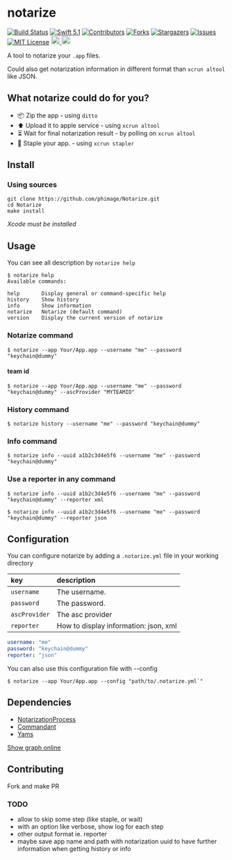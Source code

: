 # notarize
[![Build Status][build-shield]][build-url]
[![Swift 5.1][swift-shield]][swift-url]
[![Contributors][contributors-shield]][contributors-url]
[![Forks][forks-shield]][forks-url]
[![Stargazers][stars-shield]][stars-url]
[![Issues][issues-shield]][issues-url]
[![MIT License][license-shield]][license-url]
<a href="https://www.patreon.com/phimage">
<img src="https://c5.patreon.com/external/logo/become_a_patron_button.png" alt="Become a Patron!" height="20">
</a>
<a href="https://paypal.me/ericphimage">
<img src="https://buymecoffee.intm.org/img/button-paypal-white.png" alt="Buy me a coffee" height="20">
</a>

A tool to notarize your  `.app` files.

Could also get notarization information in different format than `xcrun altool` like JSON.

## What notarize could do for you?

- 📦 Zip the app - using `ditto`
- ⬆️ Upload it to apple service - using `xcrun altool`
- ⏳ Wait for final notarization result - by polling on `xcrun altool`
- 🧷 Staple your app. - using `xcrun stapler`

## Install

### Using sources

```
git clone https://github.com/phimage/Notarize.git
cd Notarize
make install
```
_Xcode must be installed_

## Usage

You can see all description by `notarize help`

```
$ notarize help
Available commands:

help       Display general or command-specific help
history    Show history
info       Show information
notarize   Notarize (default command)
version    Display the current version of notarize
```

### Notarize command

```
$ notarize --app Your/App.app --username "me" --password "keychain@dummy"
```

#### team id

```
$ notarize --app Your/App.app --username "me" --password "keychain@dummy" --ascProvider "MYTEAMID"
```

### History command

```
$ notarize history --username "me" --password "keychain@dummy"
```

### Info command

```
$ notarize info --uuid a1b2c3d4e5f6 --username "me" --password "keychain@dummy"
```

### Use a reporter in any command

```
$ notarize info --uuid a1b2c3d4e5f6 --username "me" --password "keychain@dummy" --reporter xml
```

```
$ notarize info --uuid a1b2c3d4e5f6 --username "me" --password "keychain@dummy" --reporter json
```
 
## Configuration

You can configure notarize by adding a `.notarize.yml` file in your working directory


| key                  | description                 |
|:---------------------|:--------------------------- |
| `username`           | The username.    |
| `password`           | The password.    |
| `ascProvider`        | The asc provider |
| `reporter`           | How to display information: json, xml |

```yaml
username: "me"
password: "keychain@dummy"
reporter: "json"
```

You can also use this configuration file with --config
```
$ notarize --app Your/App.app --config "path/to/.notarize.yml`"
```

## Dependencies

* [NotarizationProcess](https://github.com/phimage/NotarizeProcess)
* [Commandant](https://github.com/Carthage/Commandant)
* [Yams](https://github.com/jpsim/Yams)

[Show graph online](https://dreampuf.github.io/GraphvizOnline/#digraph%20DependenciesGraph%20%7B%0Anode%20%5Bshape%20%3D%20box%5D%0A%22%2FUsers%2Fphimage%2FNotarizeUI%2FNotarize%22%5Blabel%3D%22Notarize%5Cn%2FUsers%2Fphimage%2FNotarizeUI%2FNotarize%5Cnunspecified%22%5D%0A%22https%3A%2F%2Fgithub.com%2Fphimage%2FNotarizationInfo%22%5Blabel%3D%22NotarizationInfo%5Cnhttps%3A%2F%2Fgithub.com%2Fphimage%2FNotarizationInfo%5Cnunspecified%22%5D%0A%22%2FUsers%2Fphimage%2FNotarizeUI%2FNotarize%22%20-%3E%20%22https%3A%2F%2Fgithub.com%2Fphimage%2FNotarizationInfo%22%0A%22https%3A%2F%2Fgithub.com%2Fphimage%2FNotarizationAuditLog%22%5Blabel%3D%22NotarizationAuditLog%5Cnhttps%3A%2F%2Fgithub.com%2Fphimage%2FNotarizationAuditLog%5Cnunspecified%22%5D%0A%22%2FUsers%2Fphimage%2FNotarizeUI%2FNotarize%22%20-%3E%20%22https%3A%2F%2Fgithub.com%2Fphimage%2FNotarizationAuditLog%22%0A%22https%3A%2F%2Fgithub.com%2Fphimage%2FNotarizeProcess%22%5Blabel%3D%22NotarizeProcess%5Cnhttps%3A%2F%2Fgithub.com%2Fphimage%2FNotarizeProcess%5Cnunspecified%22%5D%0A%22%2FUsers%2Fphimage%2FNotarizeUI%2FNotarize%22%20-%3E%20%22https%3A%2F%2Fgithub.com%2Fphimage%2FNotarizeProcess%22%0A%22https%3A%2F%2Fgithub.com%2Fphimage%2FNotarizeProcess%22%5Blabel%3D%22NotarizeProcess%5Cnhttps%3A%2F%2Fgithub.com%2Fphimage%2FNotarizeProcess%5Cnunspecified%22%5D%0A%22https%3A%2F%2Fgithub.com%2Fphimage%2FNotarizationInfo%22%5Blabel%3D%22NotarizationInfo%5Cnhttps%3A%2F%2Fgithub.com%2Fphimage%2FNotarizationInfo%5Cnunspecified%22%5D%0A%22https%3A%2F%2Fgithub.com%2Fphimage%2FNotarizeProcess%22%20-%3E%20%22https%3A%2F%2Fgithub.com%2Fphimage%2FNotarizationInfo%22%0A%22https%3A%2F%2Fgithub.com%2Fphimage%2FNotarizationAuditLog%22%5Blabel%3D%22NotarizationAuditLog%5Cnhttps%3A%2F%2Fgithub.com%2Fphimage%2FNotarizationAuditLog%5Cnunspecified%22%5D%0A%22https%3A%2F%2Fgithub.com%2Fphimage%2FNotarizeProcess%22%20-%3E%20%22https%3A%2F%2Fgithub.com%2Fphimage%2FNotarizationAuditLog%22%0A%22https%3A%2F%2Fgithub.com%2FCarthage%2FCommandant.git%22%5Blabel%3D%22Commandant%5Cnhttps%3A%2F%2Fgithub.com%2FCarthage%2FCommandant.git%5Cn0.17.0%22%5D%0A%22%2FUsers%2Fphimage%2FNotarizeUI%2FNotarize%22%20-%3E%20%22https%3A%2F%2Fgithub.com%2FCarthage%2FCommandant.git%22%0A%22https%3A%2F%2Fgithub.com%2FCarthage%2FCommandant.git%22%5Blabel%3D%22Commandant%5Cnhttps%3A%2F%2Fgithub.com%2FCarthage%2FCommandant.git%5Cn0.17.0%22%5D%0A%22https%3A%2F%2Fgithub.com%2FQuick%2FQuick.git%22%5Blabel%3D%22Quick%5Cnhttps%3A%2F%2Fgithub.com%2FQuick%2FQuick.git%5Cn2.2.0%22%5D%0A%22https%3A%2F%2Fgithub.com%2FCarthage%2FCommandant.git%22%20-%3E%20%22https%3A%2F%2Fgithub.com%2FQuick%2FQuick.git%22%0A%22https%3A%2F%2Fgithub.com%2FQuick%2FQuick.git%22%5Blabel%3D%22Quick%5Cnhttps%3A%2F%2Fgithub.com%2FQuick%2FQuick.git%5Cn2.2.0%22%5D%0A%22https%3A%2F%2Fgithub.com%2FQuick%2FNimble.git%22%5Blabel%3D%22Nimble%5Cnhttps%3A%2F%2Fgithub.com%2FQuick%2FNimble.git%5Cn8.0.4%22%5D%0A%22https%3A%2F%2Fgithub.com%2FQuick%2FQuick.git%22%20-%3E%20%22https%3A%2F%2Fgithub.com%2FQuick%2FNimble.git%22%0A%22https%3A%2F%2Fgithub.com%2FQuick%2FNimble.git%22%5Blabel%3D%22Nimble%5Cnhttps%3A%2F%2Fgithub.com%2FQuick%2FNimble.git%5Cn8.0.4%22%5D%0A%22https%3A%2F%2Fgithub.com%2Fmattgallagher%2FCwlPreconditionTesting.git%22%5Blabel%3D%22CwlPreconditionTesting%5Cnhttps%3A%2F%2Fgithub.com%2Fmattgallagher%2FCwlPreconditionTesting.git%5Cn1.2.0%22%5D%0A%22https%3A%2F%2Fgithub.com%2FQuick%2FNimble.git%22%20-%3E%20%22https%3A%2F%2Fgithub.com%2Fmattgallagher%2FCwlPreconditionTesting.git%22%0A%22https%3A%2F%2Fgithub.com%2Fmattgallagher%2FCwlPreconditionTesting.git%22%5Blabel%3D%22CwlPreconditionTesting%5Cnhttps%3A%2F%2Fgithub.com%2Fmattgallagher%2FCwlPreconditionTesting.git%5Cn1.2.0%22%5D%0A%22https%3A%2F%2Fgithub.com%2Fmattgallagher%2FCwlCatchException.git%22%5Blabel%3D%22CwlCatchException%5Cnhttps%3A%2F%2Fgithub.com%2Fmattgallagher%2FCwlCatchException.git%5Cn1.2.0%22%5D%0A%22https%3A%2F%2Fgithub.com%2Fmattgallagher%2FCwlPreconditionTesting.git%22%20-%3E%20%22https%3A%2F%2Fgithub.com%2Fmattgallagher%2FCwlCatchException.git%22%0A%22https%3A%2F%2Fgithub.com%2FQuick%2FNimble.git%22%5Blabel%3D%22Nimble%5Cnhttps%3A%2F%2Fgithub.com%2FQuick%2FNimble.git%5Cn8.0.4%22%5D%0A%22https%3A%2F%2Fgithub.com%2FCarthage%2FCommandant.git%22%20-%3E%20%22https%3A%2F%2Fgithub.com%2FQuick%2FNimble.git%22%0A%22https%3A%2F%2Fgithub.com%2FQuick%2FNimble.git%22%5Blabel%3D%22Nimble%5Cnhttps%3A%2F%2Fgithub.com%2FQuick%2FNimble.git%5Cn8.0.4%22%5D%0A%22https%3A%2F%2Fgithub.com%2Fmattgallagher%2FCwlPreconditionTesting.git%22%5Blabel%3D%22CwlPreconditionTesting%5Cnhttps%3A%2F%2Fgithub.com%2Fmattgallagher%2FCwlPreconditionTesting.git%5Cn1.2.0%22%5D%0A%22https%3A%2F%2Fgithub.com%2FQuick%2FNimble.git%22%20-%3E%20%22https%3A%2F%2Fgithub.com%2Fmattgallagher%2FCwlPreconditionTesting.git%22%0A%22https%3A%2F%2Fgithub.com%2Fmattgallagher%2FCwlPreconditionTesting.git%22%5Blabel%3D%22CwlPreconditionTesting%5Cnhttps%3A%2F%2Fgithub.com%2Fmattgallagher%2FCwlPreconditionTesting.git%5Cn1.2.0%22%5D%0A%22https%3A%2F%2Fgithub.com%2Fmattgallagher%2FCwlCatchException.git%22%5Blabel%3D%22CwlCatchException%5Cnhttps%3A%2F%2Fgithub.com%2Fmattgallagher%2FCwlCatchException.git%5Cn1.2.0%22%5D%0A%22https%3A%2F%2Fgithub.com%2Fmattgallagher%2FCwlPreconditionTesting.git%22%20-%3E%20%22https%3A%2F%2Fgithub.com%2Fmattgallagher%2FCwlCatchException.git%22%0A%22https%3A%2F%2Fgithub.com%2Fjpsim%2FYams.git%22%5Blabel%3D%22Yams%5Cnhttps%3A%2F%2Fgithub.com%2Fjpsim%2FYams.git%5Cn2.0.0%22%5D%0A%22%2FUsers%2Fphimage%2FNotarizeUI%2FNotarize%22%20-%3E%20%22https%3A%2F%2Fgithub.com%2Fjpsim%2FYams.git%22%0A%22https%3A%2F%2Fgithub.com%2Fkylef%2FPathKit.git%22%5Blabel%3D%22PathKit%5Cnhttps%3A%2F%2Fgithub.com%2Fkylef%2FPathKit.git%5Cn1.0.0%22%5D%0A%22%2FUsers%2Fphimage%2FNotarizeUI%2FNotarize%22%20-%3E%20%22https%3A%2F%2Fgithub.com%2Fkylef%2FPathKit.git%22%0A%22https%3A%2F%2Fgithub.com%2Fkylef%2FPathKit.git%22%5Blabel%3D%22PathKit%5Cnhttps%3A%2F%2Fgithub.com%2Fkylef%2FPathKit.git%5Cn1.0.0%22%5D%0A%22https%3A%2F%2Fgithub.com%2Fkylef%2FSpectre.git%22%5Blabel%3D%22Spectre%5Cnhttps%3A%2F%2Fgithub.com%2Fkylef%2FSpectre.git%5Cn0.9.0%22%5D%0A%22https%3A%2F%2Fgithub.com%2Fkylef%2FPathKit.git%22%20-%3E%20%22https%3A%2F%2Fgithub.com%2Fkylef%2FSpectre.git%22%0A%7D)

## Contributing

Fork and make PR

### TODO

- allow to skip some step (like staple, or wait)
- with an option like verbose, show log for each step
- other output format ie. reporter
- maybe save app name and path with notarization uuid to have further information when getting history or info

<!-- MARKDOWN LINKS & IMAGES -->
<!-- https://www.markdownguide.org/basic-syntax/#reference-style-links -->
[contributors-shield]: https://img.shields.io/github/contributors/phimage/Notarize.svg?style=flat
[contributors-url]: https://github.com/phimage/Notarize/graphs/contributors
[forks-shield]: https://img.shields.io/github/forks/phimage/Notarize.svg?style=flat
[forks-url]: https://github.com/phimage/Notarize/network/members
[stars-shield]: https://img.shields.io/github/stars/phimage/Notarize.svg?style=flat
[stars-url]: https://github.com/phimage/Notarize/stargazers
[issues-shield]: https://img.shields.io/github/issues/phimage/Notarize.svg?style=flat
[issues-url]: https://github.com/phimage/Notarize/issues
[license-shield]: https://img.shields.io/github/license/phimage/Notarize.svg?style=flat
[license-url]: https://github.com/phimage/Notarize/blob/master/LICENSE
[swift-shield]: https://img.shields.io/badge/Swift-5.1-orange.svg?style=flat
[swift-url]: https://developer.apple.com/swift/
[build-shield]: https://travis-ci.org/phimage/Notarize.svg?branch=master
[build-url]: https://travis-ci.org/phimage/Notarize
